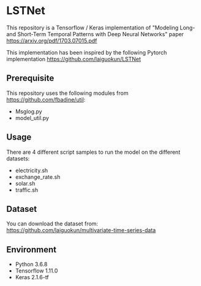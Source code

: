 # LSTNet
This repository is a Tensorflow / Keras implementation of "Modeling Long- and Short-Term Temporal Patterns with Deep Neural Networks" paper https://arxiv.org/pdf/1703.07015.pdf

This implementation has been inspired by the following Pytorch implementation https://github.com/laiguokun/LSTNet

## Prerequisite
This repository uses the following modules from https://github.com/fbadine/util:
- Msglog.py
- model_util.py

## Usage
There are 4 different script samples to run the model on the different datasets:
- electricity.sh
- exchange_rate.sh
- solar.sh
- traffic.sh

## Dataset
You can download the dataset from: https://github.com/laiguokun/multivariate-time-series-data

## Environment
- Python 3.6.8
- Tensorflow 1.11.0
- Keras 2.1.6-tf
